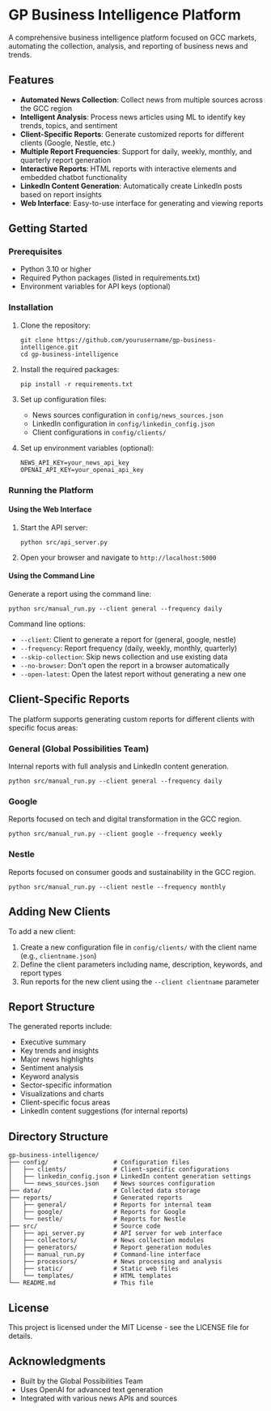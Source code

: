 # GP Business Intelligence Platform

A comprehensive business intelligence platform focused on GCC markets, automating the collection, analysis, and reporting of business news and trends.

## Features

- **Automated News Collection**: Collect news from multiple sources across the GCC region
- **Intelligent Analysis**: Process news articles using ML to identify key trends, topics, and sentiment
- **Client-Specific Reports**: Generate customized reports for different clients (Google, Nestle, etc.)
- **Multiple Report Frequencies**: Support for daily, weekly, monthly, and quarterly report generation
- **Interactive Reports**: HTML reports with interactive elements and embedded chatbot functionality
- **LinkedIn Content Generation**: Automatically create LinkedIn posts based on report insights
- **Web Interface**: Easy-to-use interface for generating and viewing reports

## Getting Started

### Prerequisites

- Python 3.10 or higher
- Required Python packages (listed in requirements.txt)
- Environment variables for API keys (optional)

### Installation

1. Clone the repository:
   ```
   git clone https://github.com/yourusername/gp-business-intelligence.git
   cd gp-business-intelligence
   ```

2. Install the required packages:
   ```
   pip install -r requirements.txt
   ```

3. Set up configuration files:
   - News sources configuration in `config/news_sources.json`
   - LinkedIn configuration in `config/linkedin_config.json`
   - Client configurations in `config/clients/`

4. Set up environment variables (optional):
   ```
   NEWS_API_KEY=your_news_api_key
   OPENAI_API_KEY=your_openai_api_key
   ```

### Running the Platform

#### Using the Web Interface

1. Start the API server:
   ```
   python src/api_server.py
   ```

2. Open your browser and navigate to `http://localhost:5000`

#### Using the Command Line

Generate a report using the command line:

```
python src/manual_run.py --client general --frequency daily
```

Command line options:
- `--client`: Client to generate a report for (general, google, nestle)
- `--frequency`: Report frequency (daily, weekly, monthly, quarterly)
- `--skip-collection`: Skip news collection and use existing data
- `--no-browser`: Don't open the report in a browser automatically
- `--open-latest`: Open the latest report without generating a new one

## Client-Specific Reports

The platform supports generating custom reports for different clients with specific focus areas:

### General (Global Possibilities Team)

Internal reports with full analysis and LinkedIn content generation.

```
python src/manual_run.py --client general --frequency daily
```

### Google

Reports focused on tech and digital transformation in the GCC region.

```
python src/manual_run.py --client google --frequency weekly
```

### Nestle

Reports focused on consumer goods and sustainability in the GCC region.

```
python src/manual_run.py --client nestle --frequency monthly
```

## Adding New Clients

To add a new client:

1. Create a new configuration file in `config/clients/` with the client name (e.g., `clientname.json`)
2. Define the client parameters including name, description, keywords, and report types
3. Run reports for the new client using the `--client clientname` parameter

## Report Structure

The generated reports include:

- Executive summary
- Key trends and insights
- Major news highlights
- Sentiment analysis
- Keyword analysis
- Sector-specific information
- Visualizations and charts
- Client-specific focus areas
- LinkedIn content suggestions (for internal reports)

## Directory Structure

```
gp-business-intelligence/
├── config/                  # Configuration files
│   ├── clients/             # Client-specific configurations
│   ├── linkedin_config.json # LinkedIn content generation settings
│   └── news_sources.json    # News sources configuration
├── data/                    # Collected data storage
├── reports/                 # Generated reports
│   ├── general/             # Reports for internal team
│   ├── google/              # Reports for Google
│   └── nestle/              # Reports for Nestle
├── src/                     # Source code
│   ├── api_server.py        # API server for web interface
│   ├── collectors/          # News collection modules
│   ├── generators/          # Report generation modules
│   ├── manual_run.py        # Command-line interface
│   ├── processors/          # News processing and analysis
│   ├── static/              # Static web files
│   └── templates/           # HTML templates
└── README.md                # This file
```

## License

This project is licensed under the MIT License - see the LICENSE file for details.

## Acknowledgments

- Built by the Global Possibilities Team
- Uses OpenAI for advanced text generation
- Integrated with various news APIs and sources 